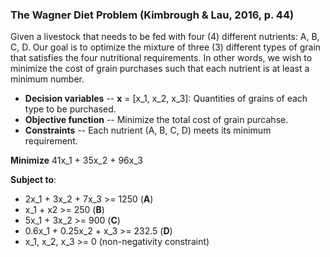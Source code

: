 ### The Wagner Diet Problem (Kimbrough & Lau, 2016, p. 44)

Given a livestock that needs to be fed with four (4) different nutrients: A, B, C, D. Our goal is to optimize the mixture of three (3) different types of grain that satisfies the four nutritional requirements. In other words, we wish to minimize the cost of grain purchases such that each nutrient is at least a minimum number.

- **Decision variables** -- **x** = [x_1, x_2, x_3]: Quantities of grains of each type to be purchased.
- **Objective function** -- Minimize the total cost of grain purcahse.
- **Constraints** -- Each nutrient (A, B, C, D) meets its minimum requirement.

**Minimize** 41x_1 + 35x_2 + 96x_3

**Subject to**:
* 2x_1 + 3x_2 + 7x_3 >= 1250 (**A**)
* x_1 + x2 >= 250 (**B**)
* 5x_1 + 3x_2 >= 900 (**C**)
* 0.6x_1 + 0.25x_2 + x_3 >= 232.5 (**D**)
* x_1, x_2, x_3 >= 0 (non-negativity constraint)
